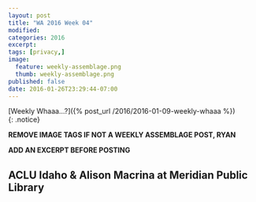```yaml
---
layout: post
title: "WA 2016 Week 04"
modified:
categories: 2016
excerpt:
tags: [privacy,]
image:
  feature: weekly-assemblage.png
  thumb: weekly-assemblage.png
published: false
date: 2016-01-26T23:29:44-07:00
---
```

  
[Weekly Whaaa…?]({% post_url /2016/2016-01-09-weekly-whaaa %})  
{: .notice}  

**REMOVE IMAGE TAGS IF NOT A WEEKLY ASSEMBLAGE POST, RYAN**

**ADD AN EXCERPT BEFORE POSTING**  

## ACLU Idaho & Alison Macrina at Meridian Public Library  

 